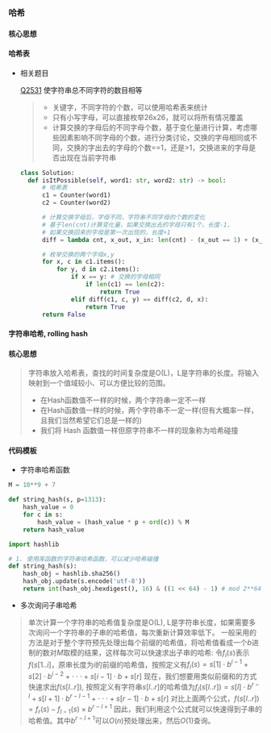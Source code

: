 ### 哈希

#### 核心思想

#### 哈希表

- 相关题目

  [Q2531] 使字符串总不同字符的数目相等
  > - 关键字，不同字符的个数，可以使用哈希表来统计
  > - 只有小写字母，可以直接枚举26x26，就可以将所有情况覆盖
  > - 计算交换的字母后的不同字母个数，基于变化量进行计算，考虑哪些因素影响不同字母的个数，进行分类讨论，交换的字母相同或不同，交换的字出去的字母的个数==1，还是>1，交换进来的字母是否出现在当前字符串

  ```python
  class Solution:
    def isItPossible(self, word1: str, word2: str) -> bool:
        # 哈希表
        c1 = Counter(word1)
        c2 = Counter(word2)

        # 计算交换字母后，字母不同，字符串不同字母的个数的变化
        # 基于len(cnt)计算变化量，如果交换出去的字母只有1个，长度-1，
        # 如果交换回来的字母是第一次出现的，长度+1
        diff = lambda cnt, x_out, x_in: len(cnt) - (x_out == 1) + (x_in not in cnt)

        # 枚举交换的两个字母x,y
        for x, c in c1.items():
            for y, d in c2.items():
                if x == y: # 交换的字母相同
                    if len(c1) == len(c2):
                        return True 
                elif diff(c1, c, y) == diff(c2, d, x):
                    return True
        return False
  ```

#### 字符串哈希, rolling hash

#### 核心思想
> 字符串放入哈希表，查找的时间复杂度是O(L)，L是字符串的长度。将输入映射到一个值域较小、可以方便比较的范围。
> - 在Hash函数值不一样的时候，两个字符串一定不一样
> - 在Hash函数值一样的时候，两个字符串不一定一样(但有大概率一样，且我们当然希望它们总是一样的)
> - 我们将 Hash 函数值一样但原字符串不一样的现象称为哈希碰撞

#### 代码模板
- 字符串哈希函数
```python
M = 10**9 + 7

def string_hash(s, p=1313):
    hash_value = 0
    for c in s:
        hash_value = (hash_value * p + ord(c)) % M
    return hash_value
```

```python
import hashlib

# 1. 使用库函数的字符串哈希函数，可以减少哈希碰撞
def string_hash(s):
    hash_obj = hashlib.sha256()
    hash_obj.update(s.encode('utf-8'))
    return int(hash_obj.hexdigest(), 16) & ((1 << 64) - 1) # mod 2**64
```

- 多次询问子串哈希
> 单次计算一个字符串的哈希值复杂度是O(L), L是字符串长度，如果需要多次询问一个字符串的子串的哈希值，每次重新计算效率低下。 
> 一般采用的方法是对于整个字符预先处理出每个前缀的哈希值，将哈希值看成一个$`b`$进制的数对$`M`$取模的结果，这样每次可以快速求出子串的哈希:
> 令$`f_i(s)`$表示$`f(s[1..i]`$，原串长度为$`i`$的前缀的哈希值，按照定义有$`f_i(s) = s[1]\cdot{b^{i - 1}} + s[2]\cdot{b^{i - 2}} + \cdot\cdot\cdot + s[i-1]\cdot b + s[r]`$
> 现在，我们想要用类似前缀和的方式快速求出$`f(s[l..r])`$, 
> 按照定义有字符串$`s[l..r]`$的哈希值为$`f_i(s[l..r]) = s[l]\cdot{b^{r - l}} + s[l+1]\cdot{b^{r - l - 1}} + \cdot\cdot\cdot + s[r-1]\cdot b + s[r]`$
> 对比上面两个公式，$`f(s[l..r]) = f_r(s) - f_{l-1}(s)\times b^{r-l+1}`$
> 因此，我们利用这个公式就可以快速得到子串的哈希值。其中$`b^{r-l+1}`$可以$`O(n)`$预处理出来，然后$`O(1)`$查询。


[//]: #

  [Q2531]: <https://leetcode.cn/problems/make-number-of-distinct-characters-equal/description/>